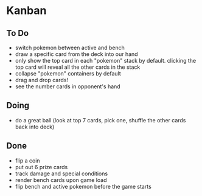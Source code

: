 # Kanban

## To Do
- switch pokemon between active and bench
- draw a specific card from the deck into our hand
- only show the top card in each "pokemon" stack by default. clicking the top card will reveal all the other cards in the stack
- collapse "pokemon" containers by default
- drag and drop cards!
- see the number cards in opponent's hand

## Doing
- do a great ball (look at top 7 cards, pick one, shuffle the other cards back into deck)

## Done
- flip a coin
- put out 6 prize cards
- track damage and special conditions
- render bench cards upon game load
- flip bench and active pokemon before the game starts
